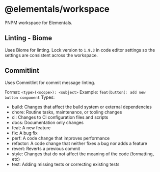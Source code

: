 # @elementals/workspace
PNPM workspace for Elementals.

## Linting - Biome
Uses Biome for linting. Lock version to `1.9.3` in code editor settings so the settings are consistent across the workspace.

## Commitlint 
Uses Commitlint for commit message linting.

Format: `<type>(<scope>): <subject>`
Example: `feat(button): add new button component`
Types:
- build: Changes that affect the build system or external dependencies
- chore: Routine tasks, maintenance, or tooling changes
- ci: Changes to CI configuration files and scripts
- docs: Documentation only changes
- feat: A new feature
- fix: A bug fix
- perf: A code change that improves performance
- refactor: A code change that neither fixes a bug nor adds a feature
- revert: Reverts a previous commit
- style: Changes that do not affect the meaning of the code (formatting, etc)
- test: Adding missing tests or correcting existing tests

